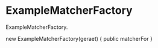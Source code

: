 ExampleMatcherFactory
=====================

ExampleMatcherFactory.

new ExampleMatcherFactory(geraet) {
	public matcherFor
}